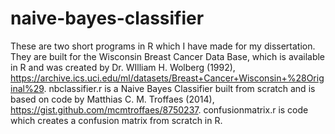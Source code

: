 # naive-bayes-classifier
These are two short programs in R which I have made for my dissertation. They are built for the Wisconsin Breast Cancer Data Base, which is available in R and was created by Dr. WIlliam H. Wolberg (1992), https://archive.ics.uci.edu/ml/datasets/Breast+Cancer+Wisconsin+%28Original%29.
nbclassifier.r is a Naive Bayes Classifier built from scratch and is based on code by Matthias C. M. Troffaes (2014), https://gist.github.com/mcmtroffaes/8750237. 
confusionmatrix.r is code which creates a confusion matrix from scratch in R.

